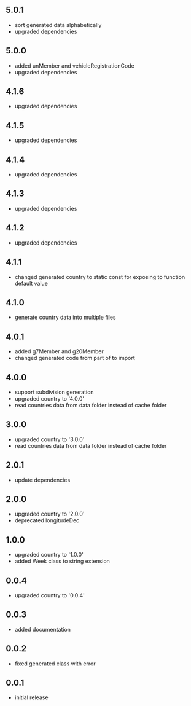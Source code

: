 ## 5.0.1

* sort generated data alphabetically
* upgraded dependencies

## 5.0.0

* added unMember and vehicleRegistrationCode
* upgraded dependencies

## 4.1.6

* upgraded dependencies

## 4.1.5

* upgraded dependencies

## 4.1.4

* upgraded dependencies

## 4.1.3

* upgraded dependencies

## 4.1.2

* upgraded dependencies

## 4.1.1

* changed generated country to static const for exposing to function default value

## 4.1.0

* generate country data into multiple files

## 4.0.1

* added g7Member and g20Member
* changed generated code from part of to import

## 4.0.0

* support subdivision generation
* upgraded country to '4.0.0'
* read countries data from data folder instead of cache folder

## 3.0.0

* upgraded country to '3.0.0'
* read countries data from data folder instead of cache folder

## 2.0.1

* update dependencies

## 2.0.0

* upgraded country to '2.0.0'
* deprecated longitudeDec

## 1.0.0

* upgraded country to '1.0.0'
* added Week class to string extension

## 0.0.4

* upgraded country to '0.0.4'

## 0.0.3

* added documentation

## 0.0.2

* fixed generated class with error

## 0.0.1

* initial release
